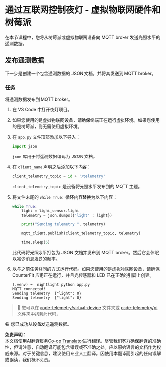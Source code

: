 <!--
CO_OP_TRANSLATOR_METADATA:
{
  "original_hash": "1226517aae5f5b6f904434670394c688",
  "translation_date": "2025-08-24T23:00:44+00:00",
  "source_file": "1-getting-started/lessons/4-connect-internet/single-board-computer-telemetry.md",
  "language_code": "zh"
}
-->
# 通过互联网控制夜灯 - 虚拟物联网硬件和树莓派

在本节课程中，您将从树莓派或虚拟物联网设备向 MQTT broker 发送光照水平的遥测数据。

## 发布遥测数据

下一步是创建一个包含遥测数据的 JSON 文档，并将其发送到 MQTT broker。

### 任务

将遥测数据发布到 MQTT broker。

1. 在 VS Code 中打开夜灯项目。

1. 如果您使用的是虚拟物联网设备，请确保终端正在运行虚拟环境。如果您使用的是树莓派，则无需使用虚拟环境。

1. 在 `app.py` 文件顶部添加以下导入：

    ```python
    import json
    ```

    `json` 库用于将遥测数据编码为 JSON 文档。

1. 在 `client_name` 声明之后添加以下内容：

    ```python
    client_telemetry_topic = id + '/telemetry'
    ```

    `client_telemetry_topic` 是设备将光照水平发布到的 MQTT 主题。

1. 将文件末尾的 `while True:` 循环内容替换为以下内容：

    ```python
    while True:
        light = light_sensor.light
        telemetry = json.dumps({'light' : light})

        print("Sending telemetry ", telemetry)
    
        mqtt_client.publish(client_telemetry_topic, telemetry)
    
        time.sleep(5)
    ```

    此代码将光照水平打包为 JSON 文档并发布到 MQTT broker。然后它会休眠以减少消息发送的频率。

1. 以与之前任务相同的方式运行代码。如果您使用的是虚拟物联网设备，请确保 CounterFit 应用正在运行，并且光传感器和 LED 已在正确的引脚上创建。

    ```output
    (.venv) ➜  nightlight python app.py 
    MQTT connected!
    Sending telemetry  {"light": 0}
    Sending telemetry  {"light": 0}
    ```

> 💁 您可以在 [code-telemetry/virtual-device](../../../../../1-getting-started/lessons/4-connect-internet/code-telemetry/virtual-device) 文件夹或 [code-telemetry/pi](../../../../../1-getting-started/lessons/4-connect-internet/code-telemetry/pi) 文件夹中找到此代码。

😀 您已成功从设备发送遥测数据。

**免责声明**：  
本文档使用AI翻译服务[Co-op Translator](https://github.com/Azure/co-op-translator)进行翻译。尽管我们努力确保翻译的准确性，但请注意，自动翻译可能包含错误或不准确之处。应以原始语言的文档作为权威来源。对于关键信息，建议使用专业人工翻译。因使用本翻译而引起的任何误解或误读，我们概不负责。
